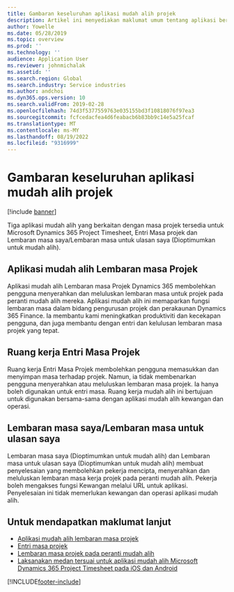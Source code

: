```yaml
---
title: Gambaran keseluruhan aplikasi mudah alih projek
description: Artikel ini menyediakan maklumat umum tentang aplikasi berkaitan masa projek untuk Microsoft Dynamics 365 Project Timesheet, Entri Masa Projek dan lembaran masa/Lembaran Masa saya yang tersedia pada peranti mudah alih.
author: Yowelle
ms.date: 05/28/2019
ms.topic: overview
ms.prod: ''
ms.technology: ''
audience: Application User
ms.reviewer: johnmichalak
ms.assetid: ''
ms.search.region: Global
ms.search.industry: Service industries
ms.author: andchoi
ms.dyn365.ops.version: 10
ms.search.validFrom: 2019-02-28
ms.openlocfilehash: 74d3f5377559763e035155bd3f10818076f97ea3
ms.sourcegitcommit: fcfcedacfea4d6feabacb6b83bb9c14e5a25fcaf
ms.translationtype: MT
ms.contentlocale: ms-MY
ms.lasthandoff: 08/19/2022
ms.locfileid: "9316999"
---
```

# <a name="project-mobile-applications-overview"></a>Gambaran keseluruhan aplikasi mudah alih projek

[!include [banner](../includes/banner.md)]

Tiga aplikasi mudah alih yang berkaitan dengan masa projek tersedia untuk Microsoft Dynamics 365 Project Timesheet, Entri Masa projek dan Lembaran masa saya/Lembaran masa untuk ulasan saya (Dioptimumkan untuk mudah alih).

## <a name="project-timesheet-mobile-app"></a>Aplikasi mudah alih Lembaran masa Projek

Aplikasi mudah alih Lembaran masa Projek Dynamics 365 membolehkan pengguna menyerahkan dan meluluskan lembaran masa untuk projek pada peranti mudah alih mereka. Aplikasi mudah alih ini memaparkan fungsi lembaran masa dalam bidang pengurusan projek dan perakaunan Dynamics 365 Finance. Ia membantu kami meningkatkan produktiviti dan kecekapan pengguna, dan juga membantu dengan entri dan kelulusan lembaran masa projek yang tepat.

## <a name="project-time-entry-workspace"></a>Ruang kerja Entri Masa Projek

Ruang kerja Entri Masa Projek membolehkan pengguna memasukkan dan menyimpan masa terhadap projek. Namun, ia tidak membenarkan pengguna menyerahkan atau meluluskan lembaran masa projek. Ia hanya boleh digunakan untuk entri masa. Ruang kerja mudah alih ini bertujuan untuk digunakan bersama-sama dengan aplikasi mudah alih kewangan dan operasi.

## <a name="my-timesheetstimesheets-for-my-review"></a>Lembaran masa saya/Lembaran masa untuk ulasan saya

Lembaran masa saya (Dioptimumkan untuk mudah alih) dan Lembaran masa untuk ulasan saya (Dioptimumkan untuk mudah alih) membuat penyelesaian yang membolehkan pekerja mencipta, menyerahkan dan meluluskan lembaran masa kerja projek pada peranti mudah alih. Pekerja boleh mengakses fungsi Kewangan melalui URL untuk aplikasi. Penyelesaian ini tidak memerlukan kewangan dan operasi aplikasi mudah alih.

## <a name="for-more-information"></a>Untuk mendapatkan maklumat lanjut

- [Aplikasi mudah alih lembaran masa projek](project-timesheet.md)
- [Entri masa projek](project-time-entry-mobile-workspace.md)
- [Lembaran masa projek pada peranti mudah alih](Mobile-timesheets.md)
- [Laksanakan medan tersuai untuk aplikasi mudah alih Microsoft Dynamics 365 Project Timesheet pada iOS dan Android](custom-fields-mobile.md)

[!INCLUDE[footer-include](../includes/footer-banner.md)]
